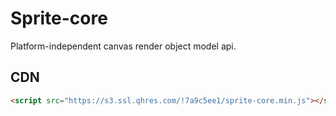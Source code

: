 # Sprite-core

Platform-independent canvas render object model api.

## CDN

```html
<script src="https://s3.ssl.qhres.com/!7a9c5ee1/sprite-core.min.js"></script>
```
